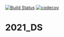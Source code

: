 [![Build Status](https://travis-ci.com/acjones27/2021_DS.svg?branch=main)](https://travis-ci.com/acjones27/2021_DS)
[![codecov](https://codecov.io/gh/acjones27/2021_DS/branch/main/graph/badge.svg?token=9FRDIP476I)](https://codecov.io/gh/acjones27/2021_DS)

# 2021_DS
